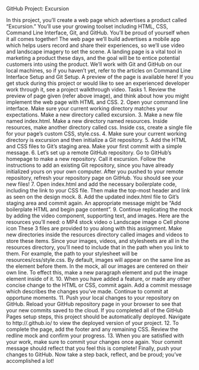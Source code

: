 GitHub Project: Excursion

In this project, you’ll create a web page which advertises a product called “Excursion.” You’ll use your growing toolset including HTML, CSS, Command Line Interface, Git, and GitHub. You’ll be proud of yourself when it all comes together!
The web page we’ll build advertises a mobile app which helps users record and share their experiences, so we’ll use video and landscape imagery to set the scene. A landing page is a vital tool in marketing a product these days, and the goal will be to entice potential customers into using the product.
We’ll work with Git and GitHub on our local machines, so if you haven’t yet, refer to the articles on Command Line Interface Setup and Git Setup.
A preview of the page is available here!
If you get stuck during this project or would like to see an experienced developer work through it, see a project walkthrough video.
Tasks
1.
Review the preview of page given (refer above image), and think about how you might implement the web page with HTML and CSS.
2.
Open your command line interface. Make sure your current working directory matches your expectations. Make a new directory called excursion.
3.
Make a new file named index.html. Make a new directory named resources. Inside resources, make another directory called css. Inside css, create a single file for your page’s custom CSS, style.css.
4.
Make sure your current working directory is excursion and then initialize a Git repository.
5.
Add the HTML and CSS files to Git’s staging area. Make your first commit with a simple message.
6.
Let’s set up a remote GitHub repository. Go to GitHub’s homepage to make a new repository. Call it excursion. Follow the instructions to add an existing Git repository, since you have already initialized yours on your own computer.
After you pushed to your remote repository, refresh your repository page on GitHub. You should see your new files!
7.
Open index.html and add the necessary boilerplate code, including the link to your CSS file. Then make the top-most header and link as seen on the design mock.
8.
Add the updated index.html file to Git’s staging area and commit again. An appropriate message might be “Add boilerplate HTML and begin page content”.
9.
Continue replicating the mock by adding the video component, supporting text, and images. Here are the resources you’ll need:
o MP4 stock video
o Landscape image
o Cell phone icon
These 3 files are provided to you along with this assignment.
Make new directories inside the resources directory called images and videos to store these items.
Since your images, videos, and stylesheets are all in the resources directory, you’ll need to include that in the path when you link to them. For example, the path to your stylesheet will be resources/css/style.css.
By default, images will appear on the same line as the element before them. In the mock, all our images are centered on their own line. To effect this, make a new paragraph element and put the image element inside of it.
10.
When you have added a feature, or made any other concise change to the HTML or CSS, commit again. Add a commit message which describes the changes you’ve made. Continue to commit at opportune moments.
11.
Push your local changes to your repository on GitHub. Reload your GitHub repository page in your browser to see that your new commits saved to the cloud. If you completed all of the GitHub Pages setup steps, this project should be automatically deployed. Navigate to http://<username>.github.io/<repository-name> to view the deployed version of your project.
12.
To complete the page, add the footer and any remaining CSS. Review the redline mock and confirm your progress.
13.
When you are satisfied with your work, make sure to commit your changes once again. Your commit message should reflect that you feel this is complete! Finally, push your changes to GitHub.
Now take a step back, reflect, and be proud; you’ve accomplished a lot!
